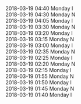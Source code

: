 2018-03-19 04:40 Monday  I  
2018-03-19 04:30 Monday  N  
2018-03-19 04:05 Monday  I  
2018-03-19 03:30 Monday  N  
2018-03-19 03:20 Monday  I  
2018-03-19 03:15 Monday  N  
2018-03-19 03:00 Monday  I  
2018-03-19 02:35 Monday  N  
2018-03-19 02:25 Monday  I  
2018-03-19 02:20 Monday  N  
2018-03-19 02:15 Monday  I  
2018-03-19 01:55 Monday  N  
2018-03-19 01:50 Monday  I  
2018-03-19 01:45 Monday  N  
2018-03-19 01:40 Monday  I  
